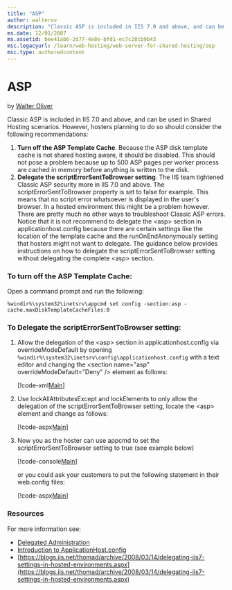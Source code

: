 ```yaml
---
title: "ASP"
author: walterov
description: "Classic ASP is included in IIS 7.0 and above, and can be used in Shared Hosting scenarios. However, hosters planning to do so should consider the following r..."
ms.date: 12/01/2007
ms.assetid: bee41ab6-2d77-4e8e-bfd1-ec7c28cb9b43
msc.legacyurl: /learn/web-hosting/web-server-for-shared-hosting/asp
msc.type: authoredcontent
---
```

ASP
====================
by [Walter Oliver](https://github.com/walterov)

Classic ASP is included in IIS 7.0 and above, and can be used in Shared Hosting scenarios. However, hosters planning to do so should consider the following recommendations:

1. **Turn off the ASP Template Cache**. Because the ASP disk template cache is not shared hosting aware, it should be disabled. This should not pose a problem because up to 500 ASP pages per worker process are cached in memory before anything is written to the disk.
2. **Delegate the scriptErrorSentToBrowser setting**. The IIS team tightened Classic ASP security more in IIS 7.0 and above. The scriptErrorSentToBrowser property is set to false for example. This means that no script error whatsoever is displayed in the user's browser. In a hosted environment this might be a problem however. There are pretty much no other ways to troubleshoot Classic ASP errors. Notice that it is not recommend to delegate the &lt;asp&gt; section in applicationhost.config because there are certain settings like the location of the template cache and the runOnEndAnonymously setting that hosters might not want to delegate. The guidance below provides instructions on how to delegate the scriptErrorSentToBrowser setting without delegating the complete &lt;asp&gt; section.

### To turn off the ASP Template Cache:

Open a command prompt and run the following:

`%windir%\system32\inetsrv\appcmd set config -section:asp -cache.maxDiskTemplateCacheFiles:0`

### To Delegate the scriptErrorSentToBrowser setting:

1. Allow the delegation of the &lt;asp&gt; section in applicationhost.config via overrideModeDefault by opening `%windir%\system32\inetsrv\config\applicationhost.config` with a text editor and changing the &lt;section name="asp" overrideModeDefault="Deny" /&gt; element as follows:  

    [!code-xml[Main](asp/samples/sample1.xml)]
2. Use lockAllAttributesExcept and lockElements to only allow the delegation of the scriptErrorSentToBrowser setting, locate the &lt;asp&gt; element and change as follows:  

    [!code-aspx[Main](asp/samples/sample2.aspx)]
3. Now you as the hoster can use appcmd to set the scriptErrorSentToBrowser setting to true (see example below)  

    [!code-console[Main](asp/samples/sample3.cmd)]

    or you could ask your customers to put the following statement in their web.config files:

    [!code-aspx[Main](asp/samples/sample4.aspx)]

### Resources

For more information see:

- [Delegated Administration](delegated-administration.md)
- [Introduction to ApplicationHost.config](../../get-started/planning-your-iis-architecture/introduction-to-applicationhostconfig.md)
- [https://blogs.iis.net/thomad/archive/2008/03/14/delegating-iis7-settings-in-hosted-environments.aspx](https://blogs.iis.net/thomad/archive/2008/03/14/delegating-iis7-settings-in-hosted-environments.aspx)